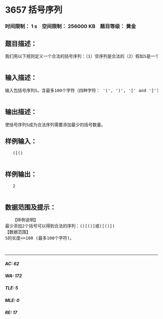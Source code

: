 # 3657 括号序列   
### 时间限制： 1 s&nbsp;&nbsp;&nbsp;&nbsp;空间限制： 256000 KB&nbsp;&nbsp;&nbsp;&nbsp;题目等级： 黄金  
## 题目描述：  

<pre>
我们用以下规则定义一个合法的括号序列：（1）空序列是合法的（2）假如S是一个合法的序列，则 (S) 和[S]都是合法的（3）假如A 和 B 都是合法的，那么AB和BA也是合法的例如以下是合法的括号序列：(), [], (()), ([]), ()[], ()[()]以下是不合法括号序列的：(, [, ], )(, ([]), ([() 现在给定一些由'(', ')', '[', ，']'构成的序列 ，请添加尽量少的括号，得到一个合法的括号序列。  

</pre>
  
  
## 输入描述：  

<pre>
输入包括号序列S。含最多100个字符（四种字符： '(', ')', '[' and ']') ，都放在一行，中间没有其他多余字符。  

</pre>
  
  
## 输出描述：  

<pre>
使括号序列S成为合法序列需要添加最少的括号数量。
</pre>
  
  
## 样例输入：  

<pre>
   ([()  

</pre>
  
  
## 样例输出：  

<pre>
   2  

</pre>
  
  
## 数据范围及提示：  

<pre>
   【样例说明】
最少添加2个括号可以得到合法的序列：()[()]或([()])
【数据范围】
S的长度<=100 (最多100个字符)。  
  

</pre>
  
  
***  

##### AC: 62  
##### WA: 172  
##### TLE: 5  
##### MLE: 0  
##### RE: 17  
